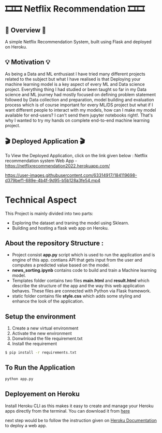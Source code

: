 
# 🎞🎞 Netflix Recommendation 🎞🎞




## 📝 Overview 📝

A simple Netflix Recommendation System, built using Flask and deployed on Heroku.

## 💡 Motivation 💡

As being a Data and ML enthusiast I have tried many different projects related to the subject but what I have realised
is that Deploying your machine learning model is a key aspect of every ML and Data science project. Everything thing I 
had studied or been taught so far in my Data science and ML journey had mostly focused on defining problem statement followed by Data collection
and preparation, model building and evaluation process which is of course important for every ML/DS project but what if I want different people to
interact with my models, how can I make my model available for end-users? I can't send them jupyter notebooks right!. That's why I wanted to try my hands
on complete end-to-end machine learning project.

## 🎬 Deployed Application 🎬

To View the Deployed Application, click on the link given below : Netflix recommendation system Web App - https://netflixrecommendation2022.herokuapp.com/



https://user-images.githubusercontent.com/63314917/184119698-d379bef1-689e-4b4f-9d95-b5b128a3fe54.mp4



# Technical Aspect
This Project is mainly divided into two parts:

- Exploring the dataset and traning the model using Sklearn.
- Building and hosting a flask web app on Heroku.


## About the repository Structure :

- Project consist **app.py** script which is used to run the application and is engine of this app. contians API that gets input from the user and computes a predicted value based on the model.
- **news_sorting.ipynb** contains code to build and train a Machine learning model.
- Templates folder contains two files **main.html** and **result.html** which describe the structure of the app and the way this web application behaves. These files are connected with Python via Flask framework.
- static folder contains file **style.css** which adds some styling and enhance the look of the application.





## Setup the environment
1. Create a new virtual environment 
2. Activate the new environment
3. Donwlnload the file requirement.txt  
4. Install the requirement 

```bash
$ pip install -r requirements.txt 

```
## To Run the Application

```bash
python app.py
```

## Deployement on Heroku
Install Heroku CLI as this makes it easy to create and manage your Heroku apps directly from the terminal. You can download it from [here](https://devcenter.heroku.com/articles/heroku-cli)

next step would be to follow the instruction given on [Heroku Documentation](https://devcenter.heroku.com/articles/getting-started-with-python) to deploy a web app.
